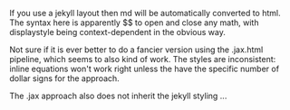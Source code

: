 
If you use a jekyll layout then md will be automatically converted to html. The syntax here is apparently $$ to open and close any math, with displaystyle being context-dependent in the obvious way.

Not sure if it is ever better to do a fancier version using the .jax.html pipeline, which seems to also kind of work. The styles are inconsistent: inline equations won't work right unless the have the specific number of dollar signs for the approach.

The .jax approach also does not inherit the jekyll styling ...
